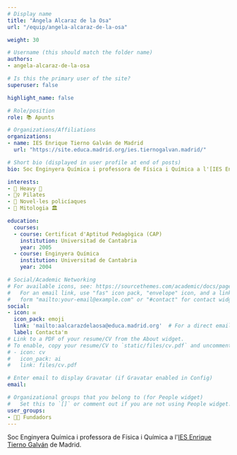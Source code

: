 ```yaml
---
# Display name
title: "Ángela Alcaraz de la Osa"
url: "/equip/angela-alcaraz-de-la-osa"

weight: 30

# Username (this should match the folder name)
authors:
- angela-alcaraz-de-la-osa

# Is this the primary user of the site?
superuser: false

highlight_name: false

# Role/position
role: 📚 Apunts

# Organizations/Affiliations
organizations:
- name: IES Enrique Tierno Galván de Madrid
  url: "https://site.educa.madrid.org/ies.tiernogalvan.madrid/"

# Short bio (displayed in user profile at end of posts)
bio: Soc Enginyera Química i professora de Física i Química a l'[IES Enrique Tierno Galván](https://site.educa.madrid.org/ies.tiernogalvan.madrid/) de Madrid.

interests:
- 🎸 Heavy 🤘
- 🧘‍♀️ Pilates
- 📖 Novel·les policíaques
- 🏺 Mitologia 🏛

education:
  courses:
  - course: Certificat d'Aptitud Pedagògica (CAP)
    institution: Universitad de Cantabria
    year: 2005
  - course: Enginyera Química
    institution: Universitad de Cantabria
    year: 2004

# Social/Academic Networking
# For available icons, see: https://sourcethemes.com/academic/docs/page-builder/#icons
#   For an email link, use "fas" icon pack, "envelope" icon, and a link in the
#   form "mailto:your-email@example.com" or "#contact" for contact widget.
social:
- icon: ✉️
  icon_pack: emoji
  link: 'mailto:aalcarazdelaosa@educa.madrid.org'  # For a direct email link, use "mailto:test@example.org".
  label: Contacta'm
# Link to a PDF of your resume/CV from the About widget.
# To enable, copy your resume/CV to `static/files/cv.pdf` and uncomment the lines below.
# - icon: cv
#   icon_pack: ai
#   link: files/cv.pdf

# Enter email to display Gravatar (if Gravatar enabled in Config)
email:

# Organizational groups that you belong to (for People widget)
#   Set this to `[]` or comment out if you are not using People widget.
user_groups:
- 🧑‍🔬 Fundadors
---
```


Soc Enginyera Química i professora de Física i Química a l'[IES Enrique Tierno Galván](https://site.educa.madrid.org/ies.tiernogalvan.madrid/) de Madrid.